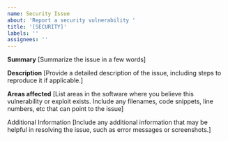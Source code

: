 ```yaml
---
name: Security Issue
about: 'Report a security vulnerability '
title: '[SECURITY]'
labels: ''
assignees: ''
---
```


**Summary**
[Summarize the issue in a few words]

**Description**
[Provide a detailed description of the issue, including steps to reproduce it if applicable.]

**Areas affected**
[List areas in the software where you believe this vulnerability or exploit exists. Include any filenames, code snippets, line numbers, etc that can point to the issue]

Additional Information
[Include any additional information that may be helpful in resolving the issue, such as error messages or screenshots.]
